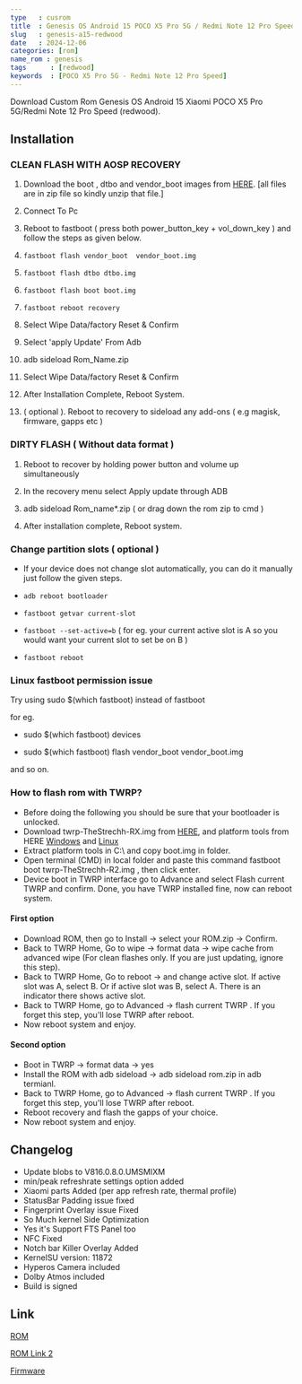 ```yaml
---
type   : cusrom
title  : Genesis OS Android 15 POCO X5 Pro 5G / Redmi Note 12 Pro Speed
slug   : genesis-a15-redwood
date   : 2024-12-06
categories: [rom]
name_rom : genesis
tags      : [redwood]
keywords  : [POCO X5 Pro 5G - Redmi Note 12 Pro Speed]
---
```


Download Custom Rom Genesis OS Android 15 Xiaomi POCO X5 Pro 5G/Redmi Note 12 Pro Speed (redwood).

## Installation
### CLEAN FLASH WITH AOSP RECOVERY
1. Download the boot , dtbo  and vendor_boot images  from [HERE](https://sourceforge.net/projects/poco-x5-pro-roms/files/Aosp_Recovery_Fts%2BGoodix/).  [all files are in zip file so kindly unzip that file.]

2. Connect To Pc

3. Reboot to fastboot  ( press  both power_button_key + vol_down_key ) and follow the steps as given below.

4. ``fastboot flash vendor_boot  vendor_boot.img``

5. ``fastboot flash dtbo dtbo.img``

6. ``fastboot flash boot boot.img``

7. ``fastboot reboot recovery``

8. Select Wipe Data/factory Reset & Confirm

9. Select 'apply Update' From Adb

10. adb sideload  Rom_Name.zip

11. Select Wipe Data/factory Reset & Confirm

12. After Installation Complete, Reboot System.

13. ( optional ). Reboot to recovery to sideload any add-ons ( e.g magisk, firmware, gapps etc )



### DIRTY FLASH ( Without data format )

1. Reboot to recover by holding power button and volume up simultaneously

2. In the recovery menu select Apply update through ADB

3. adb sideload Rom_name*.zip ( or drag down the rom zip to cmd )

4. After installation complete, Reboot system.

### Change partition slots ( optional )

- If your device does not change slot automatically, you can do it manually just follow the given steps.
	
- ``adb reboot bootloader``

- ``fastboot getvar current-slot``

- ``fastboot --set-active=b`` ( for eg. your current active slot is A so you would want your current slot to set be on B )

- ``fastboot reboot``

### Linux fastboot permission issue 

Try using sudo $(which fastboot) instead of  fastboot 

for eg.

- sudo $(which fastboot) devices
	
- sudo $(which fastboot) flash vendor_boot  vendor_boot.img
  
and so on.


###  How to flash rom with TWRP?

- Before doing the following you should be sure that your bootloader is unlocked.
- Download twrp-TheStrechh-RX.img from [HERE](https://sourceforge.net/projects/poco-x5-pro-roms/files/Twrp/twrp-TheStrechh-R2.img/download), and platform tools from HERE [Windows](https://dl.google.com/android/repository/platform-tools-latest-windows.zip) and [Linux](https://dl.google.com/android/repository/platform-tools-latest-linux.zip)
- Extract platform tools in C:\  and copy boot.img in folder.
- Open terminal (CMD) in local folder and paste this command fastboot boot twrp-TheStrechh-R2.img , then click enter.
- Device boot in TWRP interface go to Advance and select Flash current TWRP and confirm.
   Done, you have TWRP installed fine, now can reboot system.

#### First option
- Download ROM, then go to Install -> select your ROM.zip -> Confirm.
- Back to TWRP Home, Go to wipe -> format data -> wipe cache from advanced wipe (For clean flashes only. If you are just updating, ignore this step).
- Back to TWRP Home, Go to reboot -> and change active slot. If active slot was A, select B. Or if active slot was B, select A. There is an indicator there shows active slot.
- Back to TWRP Home, go to Advanced -> flash current TWRP . If you forget this step, you'll lose TWRP after reboot.
- Now reboot system and enjoy.

#### Second option
- Boot in TWRP -> format data -> yes
- Install the ROM with adb sideload -> adb sideload rom.zip in adb termianl.
- Back to TWRP Home, go to Advanced -> flash current TWRP . If you forget this step, you'll lose TWRP after reboot.
- Reboot recovery and flash the gapps of your choice.
- Now reboot system and enjoy.


## Changelog
- Update blobs to V816.0.8.0.UMSMIXM
- min/peak refreshrate settings option added
- Xiaomi parts Added (per app refresh rate, thermal profile)
- StatusBar Padding issue fixed
- Fingerprint Overlay issue Fixed
- So Much kernel Side Optimization
- Yes it's Support FTS Panel too
- NFC Fixed
- Notch bar Killer Overlay Added
- KernelSU version: 11872
- Hyperos Camera included 
- Dolby Atmos included 
- Build is signed

## Link
[ROM](https://sourceforge.net/projects/thereache/files/genesisos/)

[ROM Link 2](https://pixeldrain.com/u/zeScTJ8Q)

[Firmware](https://xiaomifirmwareupdater.com/archive/firmware/redwood/)
